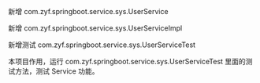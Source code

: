 新增 com.zyf.springboot.service.sys.UserService

新增 com.zyf.springboot.service.sys.UserServiceImpl

新增测试 com.zyf.springboot.service.sys.UserServiceTest

本项目作用，运行 com.zyf.springboot.service.sys.UserServiceTest 里面的测试方法，测试 Service 功能。